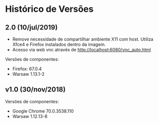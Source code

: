 # Histórico de Versões

## 2.0 (10/jul/2019)

* Remove necessidade de compartilhar ambiente X11 com host. Utiliza Xfce4 e Firefox instalados dentro da imagem.
* Acesso via web vnc através de <http://localhost:6080/vnc_auto.html>

Versões de componentes:

* Firefox: 67.0.4
* Warsaw 1.13.1-2

## v1.0 (30/nov/2018)

Versões de componentes:

* Google Chrome 70.0.3538.110
* Warsaw 1.12.13-8
